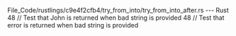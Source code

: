 File_Code/rustlings/c9e4f2cfb4/try_from_into/try_from_into_after.rs --- Rust
48         // Test that John is returned when bad string is provided                                                                                         48         // Test that error is returned when bad string is provided

